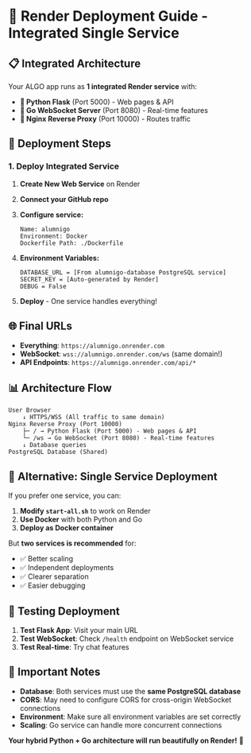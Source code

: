 # 🚀 Render Deployment Guide - Integrated Single Service

## 📋 **Integrated Architecture**

Your ALGO app runs as **1 integrated Render service** with:

- **🐍 Python Flask** (Port 5000) - Web pages & API
- **🚀 Go WebSocket Server** (Port 8080) - Real-time features  
- **🔀 Nginx Reverse Proxy** (Port 10000) - Routes traffic

## 🔧 **Deployment Steps**

### **1. Deploy Integrated Service**

1. **Create New Web Service** on Render
2. **Connect your GitHub repo**
3. **Configure service:**
   ```
   Name: alumnigo
   Environment: Docker
   Dockerfile Path: ./Dockerfile
   ```

4. **Environment Variables:**
   ```
   DATABASE_URL = [From alumnigo-database PostgreSQL service]
   SECRET_KEY = [Auto-generated by Render]
   DEBUG = False
   ```

5. **Deploy** - One service handles everything!

## 🌐 **Final URLs**

- **Everything**: `https://alumnigo.onrender.com`
- **WebSocket**: `wss://alumnigo.onrender.com/ws` (same domain!)
- **API Endpoints**: `https://alumnigo.onrender.com/api/*`

## 📊 **Architecture Flow**

```
User Browser
    ↓ HTTPS/WSS (All traffic to same domain)
Nginx Reverse Proxy (Port 10000)
    ├─ / → Python Flask (Port 5000) - Web pages & API
    └─ /ws → Go WebSocket (Port 8080) - Real-time features
    ↓ Database queries
PostgreSQL Database (Shared)
```

## 🔧 **Alternative: Single Service Deployment**

If you prefer one service, you can:

1. **Modify `start-all.sh`** to work on Render
2. **Use Docker** with both Python and Go
3. **Deploy as Docker container**

But **two services is recommended** for:
- ✅ Better scaling
- ✅ Independent deployments  
- ✅ Clearer separation
- ✅ Easier debugging

## 🧪 **Testing Deployment**

1. **Test Flask App**: Visit your main URL
2. **Test WebSocket**: Check `/health` endpoint on WebSocket service
3. **Test Real-time**: Try chat features

## 🚨 **Important Notes**

- **Database**: Both services must use the **same PostgreSQL database**
- **CORS**: May need to configure CORS for cross-origin WebSocket connections
- **Environment**: Make sure all environment variables are set correctly
- **Scaling**: Go service can handle more concurrent connections

**Your hybrid Python + Go architecture will run beautifully on Render!** 🎉
